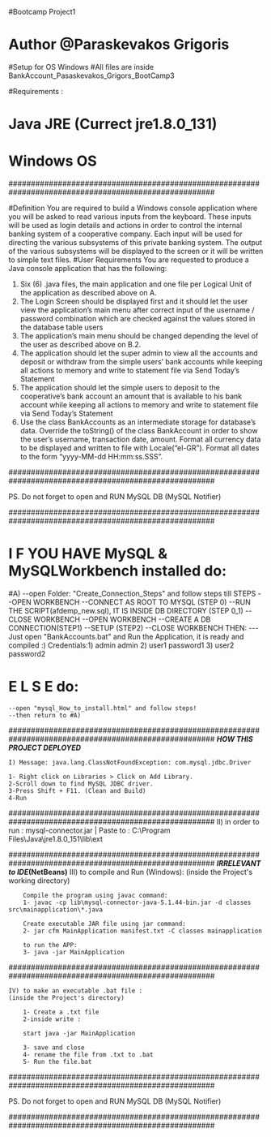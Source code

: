 #Bootcamp Project1

# Author @Paraskevakos Grigoris

#Setup for OS Windows
#All files are inside BankAccount_Pasaskevakos_Grigors_BootCamp3

#Requirements :

# Java JRE (Currect jre1.8.0_131)

# Windows OS

######################################################################################################

#Definition
You are required to build a Windows console application where you will be asked to read
various inputs from the keyboard.
These inputs will be used as login details and actions in order to control the internal banking
system of a cooperative company.
Each input will be used for directing the various subsystems of this private banking system.
The output of the various subsystems will be displayed to the screen or it will be written to
simple text files.
#User Requirements
You are requested to produce a Java console application that has the following:
1. Six (6) .java files, the main application and one file per Logical Unit of the application
as described above on A. 
2. The Login Screen should be displayed first and it should let the user view the
application’s main menu after correct input of the username / password combination
which are checked against the values stored in the database table users 
3. The application’s main menu should be changed depending the level of the user as
described above on B.2. 
4. The application should let the super admin to view all the accounts and deposit or
withdraw from the simple users’ bank accounts while keeping all actions to memory
and write to statement file via Send Today’s Statement
5. The application should let the simple users to deposit to the cooperative’s bank
account an amount that is available to his bank account while keeping all actions to
memory and write to statement file via Send Today’s Statement 
6. Use the class BankAccounts as an intermediate storage for database’s data. Override
the toString() of the class BankAccount in order to show the user’s username,
transaction date, amount. Format all currency data to be displayed and written to file
with Locale(“el-GR”). Format all dates to the form “yyyy-MM-dd HH:mm:ss.SSS”. 

######################################################################################################

PS. Do not forget to open and RUN MySQL DB (MySQL Notifier)

######################################################################################################

# I F YOU HAVE MySQL & MySQLWorkbench installed do:

#A)
--open Folder: "Create_Connection_Steps" and follow steps till STEPS
--OPEN WORKBENCH
--CONNECT AS ROOT TO MYSQL (STEP 0)
--RUN THE SCRIPT(afdemp_new.sql), IT IS INSIDE DB DIRECTORY (STEP 0_1)
--CLOSE WORKBENCH
--OPEN WORKBENCH
--CREATE A DB CONNECTION(STEP1)
--SETUP (STEP2)
--CLOSE WORKBENCH
THEN:
---Just open "BankAccounts.bat" and Run the Application, it is ready and compiled :)
Credentials:1) admin
               admin
            2) user1
               password1
            3) user2 
               password2

# E L S E do:

    --open "mysql_How_to_install.html" and follow steps!
    --then return to #A)

######################################################################################################
**_HOW THIS PROJECT DEPLOYED_**

    I) Message: java.lang.ClassNotFoundException: com.mysql.jdbc.Driver

    1- Right click on Libraries > Click on Add Library.
    2-Scroll down to find MySQL JDBC driver.
    3-Press Shift + F11. (Clean and Build)
    4-Run

######################################################################################################
II) in order to run :
mysql-connector.jar | Paste to : C:\Program Files\Java\jre1.8.0_151\lib\ext

######################################################################################################
**_IRRELEVANT to IDE_(NetBeans)**
III) to compile and Run (Windows):
(inside the Project's working directory)

        Compile the program using javac command:
        1- javac -cp lib\mysql-connector-java-5.1.44-bin.jar -d classes src\mainapplication\*.java

        Create executable JAR file using jar command:
        2- jar cfm MainApplication manifest.txt -C classes mainapplication

        to run the APP:
        3- java -jar MainApplication

######################################################################################################

    IV) to make an executable .bat file :
    (inside the Project's directory)

        1- Create a .txt file
        2-inside write :

        start java -jar MainApplication

        3- save and close
        4- rename the file from .txt to .bat
        5- Run the file.bat

######################################################################################################

PS. Do not forget to open and RUN MySQL DB (MySQL Notifier)

######################################################################################################
